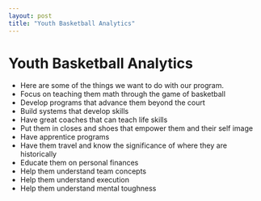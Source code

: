 ```yaml
---
layout: post
title: "Youth Basketball Analytics"
---
```


# Youth Basketball Analytics 

- Here are some of the things we want to do with our program.
- Focus on teaching them math through the game of basketball
- Develop programs that advance them beyond the court
- Build systems that develop skills 
- Have great coaches that can teach life skills 
- Put them in closes and shoes that empower them and their self image 
- Have apprentice programs 
- Have them travel and know the significance of where they are historically 
- Educate them on personal finances
- Help them understand team concepts 
- Help them understand execution 
- Help them understand mental toughness 
